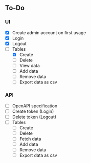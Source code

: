## To-Do

### UI
* [x] Create admin account on first usage
* [x] Login
* [x] Logout
* [ ] Tables
  * [x] Create
  * [ ] Delete
  * [ ] View data
  * [ ] Add data
  * [ ] Remove data
  * [ ] Export data as csv

### API
* [ ] OpenAPI specification
* [ ] Create token (Login)
* [ ] Delete token (Logout)
* [ ] Tables
  * [ ] Create
  * [ ] Delete
  * [ ] Fetch data
  * [ ] Add data
  * [ ] Remove data
  * [ ] Export data as csv
